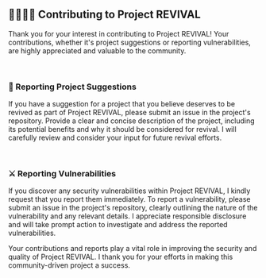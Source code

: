 ## 🫱🏽‍🫲🏼 Contributing to Project REVIVAL

Thank you for your interest in contributing to Project REVIVAL! Your contributions, whether it's project suggestions or reporting vulnerabilities, are highly appreciated and valuable to the community.

<br>

### 🎤 Reporting Project Suggestions

If you have a suggestion for a project that you believe deserves to be revived as part of Project REVIVAL, please submit an issue in the project's repository. Provide a clear and concise description of the project, including its potential benefits and why it should be considered for revival. I will carefully review and consider your input for future revival efforts.

<br>

### ⚔️ Reporting Vulnerabilities

If you discover any security vulnerabilities within Project REVIVAL, I kindly request that you report them immediately. To report a vulnerability, please submit an issue in the project's repository, clearly outlining the nature of the vulnerability and any relevant details. I appreciate responsible disclosure and will take prompt action to investigate and address the reported vulnerabilities.

Your contributions and reports play a vital role in improving the security and quality of Project REVIVAL. I thank you for your efforts in making this community-driven project a success.
